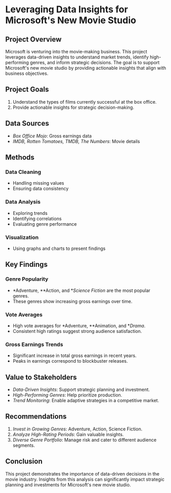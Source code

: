 # Leveraging Data Insights for Microsoft's New Movie Studio

## Project Overview

Microsoft is venturing into the movie-making business. This project leverages data-driven insights to understand market trends, identify high-performing genres, and inform strategic decisions. The goal is to support Microsoft's new movie studio by providing actionable insights that align with business objectives.

## Project Goals

1. Understand the types of films currently successful at the box office.
2. Provide actionable insights for strategic decision-making.

## Data Sources

- *Box Office Mojo*: Gross earnings data
- *IMDB, Rotten Tomatoes, TMDB, The Numbers*: Movie details

## Methods

### Data Cleaning
- Handling missing values
- Ensuring data consistency

### Data Analysis
- Exploring trends
- Identifying correlations
- Evaluating genre performance

### Visualization
- Using graphs and charts to present findings

## Key Findings

### Genre Popularity
- *Adventure, **Action, and **Science Fiction* are the most popular genres.
- These genres show increasing gross earnings over time.

### Vote Averages
- High vote averages for *Adventure, **Animation, and **Drama*.
- Consistent high ratings suggest strong audience satisfaction.

### Gross Earnings Trends
- Significant increase in total gross earnings in recent years.
- Peaks in earnings correspond to blockbuster releases.

## Value to Stakeholders

- *Data-Driven Insights*: Support strategic planning and investment.
- *High-Performing Genres*: Help prioritize production.
- *Trend Monitoring*: Enable adaptive strategies in a competitive market.

## Recommendations

1. *Invest in Growing Genres*: Adventure, Action, Science Fiction.
2. *Analyze High-Rating Periods*: Gain valuable insights.
3. *Diverse Genre Portfolio*: Manage risk and cater to different audience segments.

## Conclusion

This project demonstrates the importance of data-driven decisions in the movie industry. Insights from this analysis can significantly impact strategic planning and investments for Microsoft's new movie studio.